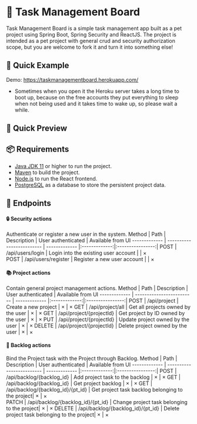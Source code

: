 # 📑 Task Management Board

Task Management Board is a simple task management app built as a pet project using Spring Boot, Spring Security and ReactJS.
The project is intended as a pet project with general crud and security authorization scope, but you are welcome to fork it and turn it into something else!

## 🏃 Quick Example
Demo: https://taskmanagementboard.herokuapp.com/

* Sometimes when you open it the Heroku server takes a long time to boot up, 
because on the free accounts they put everything to sleep when not being used and it takes time to wake up, so please wait a while.

## 👀 Quick Preview



## 📦 Requirements

- [Java JDK 11](https://www.oracle.com/java/technologies/javase/jdk11-archive-downloads.html) or higher to run the project.
- [Maven](http://maven.apache.org/) to build the project.
- [Node.js](https://nodejs.org/en/) to run the React frontend.
- [PostgreSQL](https://www.postgresql.org/) as a database to store the persistent project data.

## 🔀 Endpoints 
#### 🔒 Security actions
Authenticate or register a new user in the system.
Method	| Path	| Description	| User authenticated	| Available from UI
------------- | ------------------------- | ------------- |:-------------:|:----------------:|
POST	| /api/users/login | Login into the existing user account	|  | ×	
POST	| /api/users/register | Register a new user account	|  | ×

#### 📚 Project actions
Contain general project management actions.
Method	| Path	| Description	| User authenticated	| Available from UI
------------- | ------------------------- | ------------- |:-------------:|:----------------:|
POST	| /api/project	| Create a new project	| × | ×	
GET	| /api/project/all	| Get all projects owned by the user	| × | ×
GET	| /api/project/{projectId}	| Get project by ID owned by the user	| × | ×	
PUT	| /api/project/{projectId}	| Update project owned by the user	| × | ×
DELETE	| /api/project/{projectId}	| Delete project owned by the user	| × | ×

#### 📑 Backlog actions
Bind the Project task with the Project through Backlog.
Method	| Path	| Description	| User authenticated	| Available from UI
------------- | ------------------------- | ------------- |:-------------:|:----------------:|
POST	| /api/backlog/{backlog_id}	| Add project task to the backlog	| × | ×	
GET	| /api/backlog/{backlog_id}	| Get project backlog	| × | ×
GET	| /api/backlog/{backlog_id}/{pt_id}	| Get project task backlog belonging to the project| × | ×	
PATCH	| /api/backlog/{backlog_id}/{pt_id}	| Change project task belonging to the project| × | ×
DELETE	| /api/backlog/{backlog_id}/{pt_id}	| Delete project task belonging to the project| × | ×
